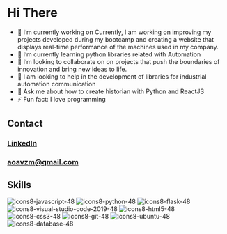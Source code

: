 # Hi There

- 🔭 I’m currently working on Currently, I am working on improving my projects developed during my bootcamp and creating a website that displays real-time performance of the machines used in my company.
- 🌱 I’m currently learning python libraries related with Automation
- 👯 I’m looking to collaborate on on projects that push the boundaries of innovation and bring new ideas to life.
- 🤔 I am looking to help in the development of libraries for industrial automation communication
- 💬 Ask me about how to create historian with Python and ReactJS
- ⚡ Fun fact: I love programming

## Contact
### [LinkedIn](https://www.linkedin.com/in/vqzmata/)
### aoavzm@gmail.com


## Skills
![icons8-javascript-48](https://github.com/alonsoVQZ/alonsoVQZ/assets/94940188/1f587677-6677-4835-b2e0-81dfc47e6b35)
![icons8-python-48](https://github.com/alonsoVQZ/alonsoVQZ/assets/94940188/b072da6f-eb4e-476e-9730-92f6ac864f31)
![icons8-flask-48](https://github.com/alonsoVQZ/alonsoVQZ/assets/94940188/0f70675d-5f3f-4a39-ae08-3fbde2952704)
![icons8-visual-studio-code-2019-48](https://github.com/alonsoVQZ/alonsoVQZ/assets/94940188/84967864-2ec4-4add-b7a2-4c721dc3e795)
![icons8-html5-48](https://github.com/alonsoVQZ/alonsoVQZ/assets/94940188/a7d25ca0-ed34-422d-b7f2-92af8d987d1a)
![icons8-css3-48](https://github.com/alonsoVQZ/alonsoVQZ/assets/94940188/af3ad962-eec2-4ca2-b5f1-97d8cd5b30b1)
![icons8-git-48](https://github.com/alonsoVQZ/alonsoVQZ/assets/94940188/4c0c5efd-d7fa-41a2-9fd3-1366e27fd88e)
![icons8-ubuntu-48](https://github.com/alonsoVQZ/alonsoVQZ/assets/94940188/ac970d0a-8691-4836-b0eb-4e02c27a7a9f)
![icons8-database-48](https://github.com/alonsoVQZ/alonsoVQZ/assets/94940188/4e783170-a5a0-4d5d-acc1-5fd113f2b7c2)

<!--
**alonsoVQZ/alonsoVQZ** is a ✨ _special_ ✨ repository because its `README.md` (this file) appears on your GitHub profile.

Here are some ideas to get you started:

- 🔭 I’m currently working on ...
- 🌱 I’m currently learning ...
- 👯 I’m looking to collaborate on ...
- 🤔 I’m looking for help with ...
- 💬 Ask me about ...
- 📫 How to reach me: ...
- 😄 Pronouns: ...
- ⚡ Fun fact: ...
-->
